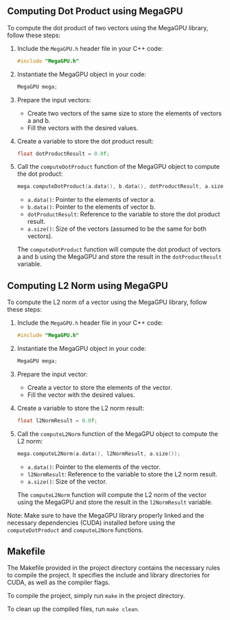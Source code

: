 ## Computing Dot Product using MegaGPU

To compute the dot product of two vectors using the MegaGPU library, follow these steps:

1. Include the `MegaGPU.h` header file in your C++ code:
   ```cpp
   #include "MegaGPU.h"
   ```

2. Instantiate the MegaGPU object in your code:
   ```cpp
   MegaGPU mega;
   ```

3. Prepare the input vectors:
   - Create two vectors of the same size to store the elements of vectors a and b.
   - Fill the vectors with the desired values.

4. Create a variable to store the dot product result:
   ```cpp
   float dotProductResult = 0.0f;
   ```

5. Call the `computeDotProduct` function of the MegaGPU object to compute the dot product:
   ```cpp
   mega.computeDotProduct(a.data(), b.data(), dotProductResult, a.size());
   ```
   - `a.data()`: Pointer to the elements of vector a.
   - `b.data()`: Pointer to the elements of vector b.
   - `dotProductResult`: Reference to the variable to store the dot product result.
   - `a.size()`: Size of the vectors (assumed to be the same for both vectors).

   The `computeDotProduct` function will compute the dot product of vectors a and b using the MegaGPU and store the result in the `dotProductResult` variable.

## Computing L2 Norm using MegaGPU

To compute the L2 norm of a vector using the MegaGPU library, follow these steps:

1. Include the `MegaGPU.h` header file in your C++ code:
   ```cpp
   #include "MegaGPU.h"
   ```

2. Instantiate the MegaGPU object in your code:
   ```cpp
   MegaGPU mega;
   ```

3. Prepare the input vector:
   - Create a vector to store the elements of the vector.
   - Fill the vector with the desired values.

4. Create a variable to store the L2 norm result:
   ```cpp
   float l2NormResult = 0.0f;
   ```

5. Call the `computeL2Norm` function of the MegaGPU object to compute the L2 norm:
   ```cpp
   mega.computeL2Norm(a.data(), l2NormResult, a.size());
   ```
   - `a.data()`: Pointer to the elements of the vector.
   - `l2NormResult`: Reference to the variable to store the L2 norm result.
   - `a.size()`: Size of the vector.

   The `computeL2Norm` function will compute the L2 norm of the vector using the MegaGPU and store the result in the `l2NormResult` variable.

Note: Make sure to have the MegaGPU library properly linked and the necessary dependencies (CUDA) installed before using the `computeDotProduct` and `computeL2Norm` functions.

## Makefile

The Makefile provided in the project directory contains the necessary rules to compile the project. It specifies the include and library directories for CUDA, as well as the compiler flags.

To compile the project, simply run `make` in the project directory.

To clean up the compiled files, run `make clean`.